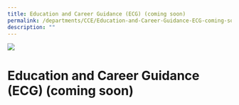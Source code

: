 ```yaml
---
title: Education and Career Guidance (ECG) (coming soon)
permalink: /departments/CCE/Education-and-Career-Guidance-ECG-coming-soon/
description: ""
---
```

![](/images/banner.gif)

Education and Career Guidance (ECG) (coming soon)
=================================================